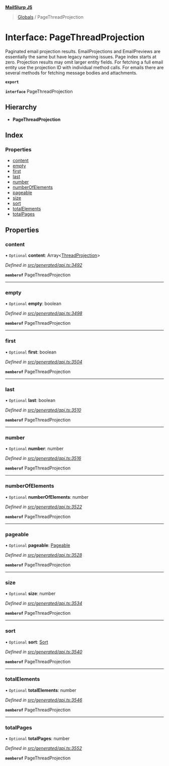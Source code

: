 **[MailSlurp JS](../README.md)**

> [Globals](../README.md) / PageThreadProjection

# Interface: PageThreadProjection

Paginated email projection results. EmailProjections and EmailPreviews are essentially the same but have legacy naming issues. Page index starts at zero. Projection results may omit larger entity fields. For fetching a full email entity use the projection ID with individual method calls. For emails there are several methods for fetching message bodies and attachments.

**`export`** 

**`interface`** PageThreadProjection

## Hierarchy

* **PageThreadProjection**

## Index

### Properties

* [content](pagethreadprojection.md#content)
* [empty](pagethreadprojection.md#empty)
* [first](pagethreadprojection.md#first)
* [last](pagethreadprojection.md#last)
* [number](pagethreadprojection.md#number)
* [numberOfElements](pagethreadprojection.md#numberofelements)
* [pageable](pagethreadprojection.md#pageable)
* [size](pagethreadprojection.md#size)
* [sort](pagethreadprojection.md#sort)
* [totalElements](pagethreadprojection.md#totalelements)
* [totalPages](pagethreadprojection.md#totalpages)

## Properties

### content

• `Optional` **content**: Array\<[ThreadProjection](threadprojection.md)>

*Defined in [src/generated/api.ts:3492](https://github.com/mailslurp/mailslurp-client/blob/8d5c17f/src/generated/api.ts#L3492)*

**`memberof`** PageThreadProjection

___

### empty

• `Optional` **empty**: boolean

*Defined in [src/generated/api.ts:3498](https://github.com/mailslurp/mailslurp-client/blob/8d5c17f/src/generated/api.ts#L3498)*

**`memberof`** PageThreadProjection

___

### first

• `Optional` **first**: boolean

*Defined in [src/generated/api.ts:3504](https://github.com/mailslurp/mailslurp-client/blob/8d5c17f/src/generated/api.ts#L3504)*

**`memberof`** PageThreadProjection

___

### last

• `Optional` **last**: boolean

*Defined in [src/generated/api.ts:3510](https://github.com/mailslurp/mailslurp-client/blob/8d5c17f/src/generated/api.ts#L3510)*

**`memberof`** PageThreadProjection

___

### number

• `Optional` **number**: number

*Defined in [src/generated/api.ts:3516](https://github.com/mailslurp/mailslurp-client/blob/8d5c17f/src/generated/api.ts#L3516)*

**`memberof`** PageThreadProjection

___

### numberOfElements

• `Optional` **numberOfElements**: number

*Defined in [src/generated/api.ts:3522](https://github.com/mailslurp/mailslurp-client/blob/8d5c17f/src/generated/api.ts#L3522)*

**`memberof`** PageThreadProjection

___

### pageable

• `Optional` **pageable**: [Pageable](pageable.md)

*Defined in [src/generated/api.ts:3528](https://github.com/mailslurp/mailslurp-client/blob/8d5c17f/src/generated/api.ts#L3528)*

**`memberof`** PageThreadProjection

___

### size

• `Optional` **size**: number

*Defined in [src/generated/api.ts:3534](https://github.com/mailslurp/mailslurp-client/blob/8d5c17f/src/generated/api.ts#L3534)*

**`memberof`** PageThreadProjection

___

### sort

• `Optional` **sort**: [Sort](sort.md)

*Defined in [src/generated/api.ts:3540](https://github.com/mailslurp/mailslurp-client/blob/8d5c17f/src/generated/api.ts#L3540)*

**`memberof`** PageThreadProjection

___

### totalElements

• `Optional` **totalElements**: number

*Defined in [src/generated/api.ts:3546](https://github.com/mailslurp/mailslurp-client/blob/8d5c17f/src/generated/api.ts#L3546)*

**`memberof`** PageThreadProjection

___

### totalPages

• `Optional` **totalPages**: number

*Defined in [src/generated/api.ts:3552](https://github.com/mailslurp/mailslurp-client/blob/8d5c17f/src/generated/api.ts#L3552)*

**`memberof`** PageThreadProjection
